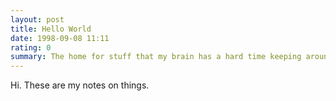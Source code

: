 ```yaml
---
layout: post
title: Hello World
date: 1998-09-08 11:11
rating: 0
summary: The home for stuff that my brain has a hard time keeping around.
---
```


Hi. These are my notes on things.
